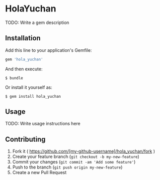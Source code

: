 # HolaYuchan

TODO: Write a gem description

## Installation

Add this line to your application's Gemfile:

```ruby
gem 'hola_yuchan'
```

And then execute:

    $ bundle

Or install it yourself as:

    $ gem install hola_yuchan

## Usage

TODO: Write usage instructions here

## Contributing

1. Fork it ( https://github.com/[my-github-username]/hola_yuchan/fork )
2. Create your feature branch (`git checkout -b my-new-feature`)
3. Commit your changes (`git commit -am 'Add some feature'`)
4. Push to the branch (`git push origin my-new-feature`)
5. Create a new Pull Request
